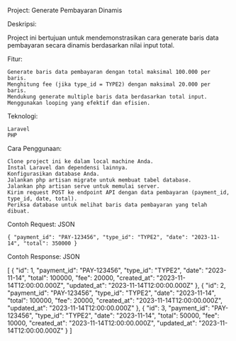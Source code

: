 Project: Generate Pembayaran Dinamis

Deskripsi:

Project ini bertujuan untuk mendemonstrasikan cara generate baris data pembayaran secara dinamis berdasarkan nilai input total.

Fitur:

    Generate baris data pembayaran dengan total maksimal 100.000 per baris.
    Menghitung fee (jika type_id = TYPE2) dengan maksimal 20.000 per baris.
    Mendukung generate multiple baris data berdasarkan total input.
    Menggunakan looping yang efektif dan efisien.

Teknologi:

    Laravel
    PHP

Cara Penggunaan:

    Clone project ini ke dalam local machine Anda.
    Instal Laravel dan dependensi lainnya.
    Konfigurasikan database Anda.
    Jalankan php artisan migrate untuk membuat tabel database.
    Jalankan php artisan serve untuk memulai server.
    Kirim request POST ke endpoint API dengan data pembayaran (payment_id, type_id, date, total).
    Periksa database untuk melihat baris data pembayaran yang telah dibuat.

Contoh Request:
JSON

`{
    "payment_id": "PAY-123456",
    "type_id": "TYPE2",
    "date": "2023-11-14",
    "total": 350000
}`

Contoh Response:
JSON

[
    {
        "id": 1,
        "payment_id": "PAY-123456",
        "type_id": "TYPE2",
        "date": "2023-11-14",
        "total": 100000,
        "fee": 20000,
        "created_at": "2023-11-14T12:00:00.000Z",
        "updated_at": "2023-11-14T12:00:00.000Z"
    },
    {
        "id": 2,
        "payment_id": "PAY-123456",
        "type_id": "TYPE2",
        "date": "2023-11-14",
        "total": 100000,
        "fee": 20000,
        "created_at": "2023-11-14T12:00:00.000Z",
        "updated_at": "2023-11-14T12:00:00.000Z"
    },
    {
        "id": 3,
        "payment_id": "PAY-123456",
        "type_id": "TYPE2",
        "date": "2023-11-14",
        "total": 50000,
        "fee": 10000,
        "created_at": "2023-11-14T12:00:00.000Z",
        "updated_at": "2023-11-14T12:00:00.000Z"
    }
]

